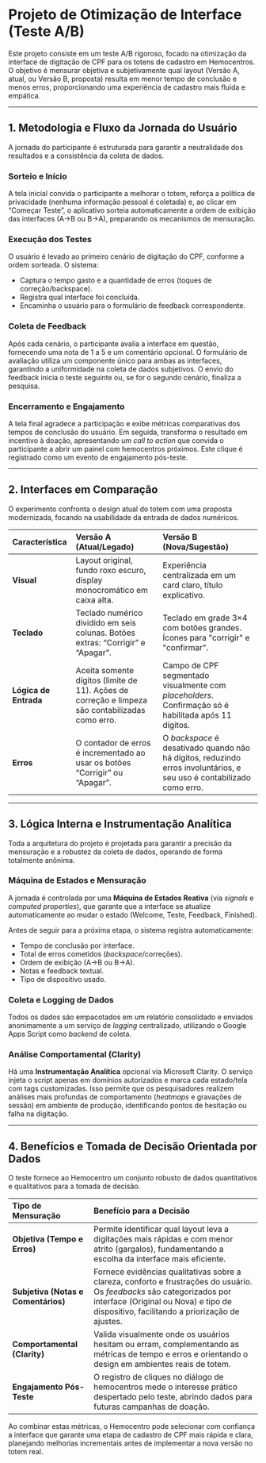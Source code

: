 # Projeto de Otimização de Interface (Teste A/B)

Este projeto consiste em um teste A/B rigoroso, focado na otimização da interface de digitação de CPF para os totens de cadastro em Hemocentros. O objetivo é mensurar objetiva e subjetivamente qual layout (Versão A, atual, ou Versão B, proposta) resulta em menor tempo de conclusão e menos erros, proporcionando uma experiência de cadastro mais fluida e empática.

---

## 1. Metodologia e Fluxo da Jornada do Usuário

A jornada do participante é estruturada para garantir a neutralidade dos resultados e a consistência da coleta de dados.

### Sorteio e Início

A tela inicial convida o participante a melhorar o totem, reforça a política de privacidade (nenhuma informação pessoal é coletada) e, ao clicar em “Começar Teste”, o aplicativo sorteia automaticamente a ordem de exibição das interfaces (A→B ou B→A), preparando os mecanismos de mensuração.

### Execução dos Testes

O usuário é levado ao primeiro cenário de digitação do CPF, conforme a ordem sorteada. O sistema:

- Captura o tempo gasto e a quantidade de erros (toques de correção/backspace).
- Registra qual interface foi concluída.
- Encaminha o usuário para o formulário de feedback correspondente.

### Coleta de Feedback

Após cada cenário, o participante avalia a interface em questão, fornecendo uma nota de 1 a 5 e um comentário opcional. O formulário de avaliação utiliza um componente único para ambas as interfaces, garantindo a uniformidade na coleta de dados subjetivos. O envio do feedback inicia o teste seguinte ou, se for o segundo cenário, finaliza a pesquisa.

### Encerramento e Engajamento

A tela final agradece a participação e exibe métricas comparativas dos tempos de conclusão do usuário. Em seguida, transforma o resultado em incentivo à doação, apresentando um *call to action* que convida o participante a abrir um painel com hemocentros próximos. Este clique é registrado como um evento de engajamento pós-teste.

---

## 2. Interfaces em Comparação

O experimento confronta o design atual do totem com uma proposta modernizada, focando na usabilidade da entrada de dados numéricos.

| Característica | Versão A (Atual/Legado) | Versão B (Nova/Sugestão) |
| :--- | :--- | :--- |
| **Visual** | Layout original, fundo roxo escuro, display monocromático em caixa alta. | Experiência centralizada em um card claro, título explicativo. |
| **Teclado** | Teclado numérico dividido em seis colunas. Botões extras: “Corrigir” e “Apagar”. | Teclado em grade 3×4 com botões grandes. Ícones para "corrigir" e "confirmar". |
| **Lógica de Entrada** | Aceita somente dígitos (limite de 11). Ações de correção e limpeza são contabilizadas como erro. | Campo de CPF segmentado visualmente com *placeholders*. Confirmação só é habilitada após 11 dígitos. |
| **Erros** | O contador de erros é incrementado ao usar os botões “Corrigir” ou “Apagar”. | O *backspace* é desativado quando não há dígitos, reduzindo erros involuntários, e seu uso é contabilizado como erro. |

---

## 3. Lógica Interna e Instrumentação Analítica

Toda a arquitetura do projeto é projetada para garantir a precisão da mensuração e a robustez da coleta de dados, operando de forma totalmente anônima.

### Máquina de Estados e Mensuração

A jornada é controlada por uma **Máquina de Estados Reativa** (via *signals* e *computed properties*), que garante que a interface se atualize automaticamente ao mudar o estado (Welcome, Teste, Feedback, Finished).

Antes de seguir para a próxima etapa, o sistema registra automaticamente:

- Tempo de conclusão por interface.
- Total de erros cometidos (*backspace*/correções).
- Ordem de exibição (A→B ou B→A).
- Notas e feedback textual.
- Tipo de dispositivo usado.

### Coleta e Logging de Dados

Todos os dados são empacotados em um relatório consolidado e enviados anonimamente a um serviço de *logging* centralizado, utilizando o Google Apps Script como *backend* de coleta.

### Análise Comportamental (Clarity)

Há uma **Instrumentação Analítica** opcional via Microsoft Clarity. O serviço injeta o script apenas em domínios autorizados e marca cada estado/tela com tags customizadas. Isso permite que os pesquisadores realizem análises mais profundas de comportamento (*heatmaps* e gravações de sessão) em ambiente de produção, identificando pontos de hesitação ou falha na digitação.

---

## 4. Benefícios e Tomada de Decisão Orientada por Dados

O teste fornece ao Hemocentro um conjunto robusto de dados quantitativos e qualitativos para a tomada de decisão.

| Tipo de Mensuração | Benefício para a Decisão |
| :--- | :--- |
| **Objetiva (Tempo e Erros)** | Permite identificar qual layout leva a digitações mais rápidas e com menor atrito (gargalos), fundamentando a escolha da interface mais eficiente. |
| **Subjetiva (Notas e Comentários)** | Fornece evidências qualitativas sobre a clareza, conforto e frustrações do usuário. Os *feedbacks* são categorizados por interface (Original ou Nova) e tipo de dispositivo, facilitando a priorização de ajustes. |
| **Comportamental (Clarity)** | Valida visualmente onde os usuários hesitam ou erram, complementando as métricas de tempo e erros e orientando o design em ambientes reais de totem. |
| **Engajamento Pós-Teste** | O registro de cliques no diálogo de hemocentros mede o interesse prático despertado pelo teste, abrindo dados para futuras campanhas de doação. |

Ao combinar estas métricas, o Hemocentro pode selecionar com confiança a interface que garante uma etapa de cadastro de CPF mais rápida e clara, planejando melhorias incrementais antes de implementar a nova versão no totem real.